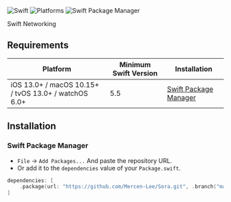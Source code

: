 ![Swift](https://img.shields.io/badge/Swift-5.5_5.6_5.7_5.8-Orange?style=flat-square)
![Platforms](https://img.shields.io/badge/Platforms-macOS_iOS_tvOS_watchOS-yellowgreen?style=flat-square)
![Swift Package Manager](https://img.shields.io/badge/Swift_Package_Manager-compatible-orange?style=flat-square)

Swift Networking

## Requirements
| Platform | Minimum Swift Version | Installation |
| --- | --- | --- |
| iOS 13.0+ / macOS 10.15+ / tvOS 13.0+ / watchOS 6.0+ | 5.5 | [Swift Package Manager](#swift-package-manager) |

## Installation
### Swift Package Manager
- `File` -> `Add Packages...` And paste the repository URL.
- Or add it to the `dependencies` value of your `Package.swift`.
```swift
dependencies: [
    .package(url: "https://github.com/Mercen-Lee/Sora.git", .branch("main"))
]
```

